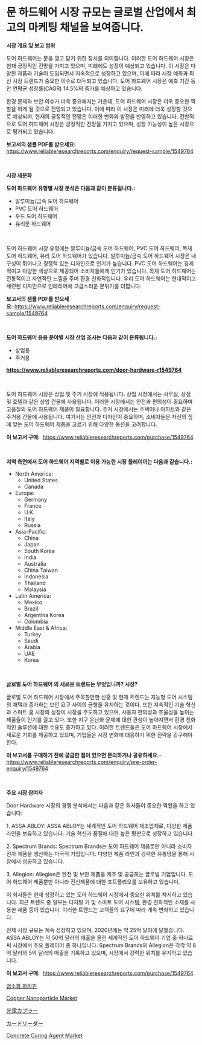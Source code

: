 <p><h1>문 하드웨어 시장 규모는 글로벌 산업에서 최고의 마케팅 채널을 보여줍니다.</h1></p><p><strong>시장 개요 및 보고 범위</strong></p>
<p><p>도어 하드웨어는 문을 열고 닫기 위한 장치를 의미합니다. 이러한 도어 하드웨어 시장은 현재 긍정적인 전망을 가지고 있으며, 미래에도 성장이 예상되고 있습니다. 이 시장은 다양한 제품과 기술이 도입되면서 지속적으로 성장하고 있으며, 이에 따라 시장 예측과 최신 시장 트렌드가 중요한 이슈로 대두되고 있습니다. 도어 하드웨어 시장은 예측 기간 동안 연평균 성장률(CAGR) 14.5%의 증가를 예상하고 있습니다.</p><p>환경 문제와 보안 이슈가 더욱 중요해지는 가운데, 도어 하드웨어 시장은 더욱 중요한 역할을 하게 될 것으로 전망되고 있습니다. 이에 따라 이 시장은 미래에 더욱 성장할 것으로 예상되며, 현재의 긍정적인 전망은 이러한 변화와 발전을 반영하고 있습니다. 전반적으로 도어 하드웨어 시장은 긍정적인 전망을 가지고 있으며, 성장 가능성이 높은 시장으로 평가되고 있습니다.</p></p>
<p><strong>보고서의 샘플 PDF를 받으세요:</strong> <a href="https://www.reliableresearchreports.com/enquiry/request-sample/1549764">https://www.reliableresearchreports.com/enquiry/request-sample/1549764</a></p>
<p>&nbsp;</p>
<p><strong>시장 세분화</strong></p>
<p><strong>도어 하드웨어 유형별 시장 분석은 다음과 같이 분류됩니다.:</strong></p>
<p><ul><li>알루미늄/금속 도어 하드웨어</li><li>PVC 도어 하드웨어</li><li>우드 도어 하드웨어</li><li>유리문 하드웨어</li></ul></p>
<p>&nbsp;</p>
<p><p>도어 하드웨어 시장 유형에는 알루미늄/금속 도어 하드웨어, PVC 도어 하드웨어, 목재 도어 하드웨어, 유리 도어 하드웨어가 있습니다. 알루미늄/금속 도어 하드웨어 시장은 내구성이 뛰어나고 경쟁력 있는 디자인으로 인기가 높습니다. PVC 도어 하드웨어는 경제적이고 다양한 색상으로 제공되어 소비자들에게 인기가 있습니다. 목재 도어 하드웨어는 전통적이고 자연적인 느낌을 주며 환경 친화적입니다. 유리 도어 하드웨어는 현대적이고 세련된 디자인으로 인테리어에 고급스러운 분위기를 더합니다.</p></p>
<p><strong>보고서의 샘플 PDF를 받으세요:</strong>&nbsp;<a href="https://www.reliableresearchreports.com/enquiry/request-sample/1549764">https://www.reliableresearchreports.com/enquiry/request-sample/1549764</a></p>
<p>&nbsp;</p>
<p><strong> 도어 하드웨어 응용 분야별 시장 산업 조사는 다음과 같이 분류됩니다.:</strong></p>
<p><ul><li>상업용</li><li>주거용</li></ul></p>
<p><strong><a href="https://www.reliableresearchreports.com/door-hardware-r1549764">https://www.reliableresearchreports.com/door-hardware-r1549764</a></strong></p>
<p>&nbsp;</p>
<p><p>도어 하드웨어 시장은 상업 및 주거 시장에 적용됩니다. 상업 시장에서는 사무실, 상점 및 호텔과 같은 상업 건물에 사용됩니다. 이러한 시장에서는 안전과 편의성이 중요하며 고품질의 도어 하드웨어 제품이 필요합니다. 주거 시장에서는 주택이나 아파트와 같은 주거용 건물에 사용됩니다. 여기서는 안전과 디자인이 중요하며, 소비자들은 자신의 집에 맞는 도어 하드웨어 제품을 고르기 위해 다양한 옵션을 고려합니다.</p></p>
<p><strong>이 보고서 구매:</strong>&nbsp; <a href="https://www.reliableresearchreports.com/purchase/1549764">https://www.reliableresearchreports.com/purchase/1549764</a></p>
<p>&nbsp;</p>
<p><strong>지역 측면에서 도어 하드웨어 지역별로 이용 가능한 시장 플레이어는 다음과 같습니다.:</strong></p>
<p><ul>
    <li>
        North America:
        <ul>
            <li>United States</li>
            <li>Canada</li>
        </ul>
    </li>
    <li>
        Europe:
        <ul>
            <li>Germany</li>
            <li>France</li>
            <li>U.K.</li>
            <li>Italy</li>
            <li>Russia</li>
        </ul>
    </li>
    <li>
        Asia-Pacific:
        <ul>
            <li>China</li>
            <li>Japan</li>
            <li>South Korea</li>
            <li>India</li>
            <li>Australia</li>
            <li>China Taiwan</li>
            <li>Indonesia</li>
            <li>Thailand</li>
            <li>Malaysia</li>
        </ul>
    </li>
    <li>
        Latin America:
        <ul>
            <li>Mexico</li>
            <li>Brazil</li>
            <li>Argentina Korea</li>
            <li>Colombia</li>
        </ul>
    </li>
    <li>
        Middle East & Africa:
        <ul>
            <li>Turkey</li>
            <li>Saudi</li>
            <li>Arabia</li>
            <li>UAE</li>
            <li>Korea</li>
        </ul>
    </li>
    </ul></p>
<p>&nbsp;</p>
<p><strong>글로벌 도어 하드웨어 의 새로운 트렌드는 무엇입니까? 시장?</strong></p>
<p><p>글로벌 도어 하드웨어 시장에서 주목할만한 신흥 및 현재 트렌드는 지능형 도어 시스템의 채택과 증가하는 보안 요구 사이의 균형을 유지하는 것이다. 또한 지속적인 기술 혁신과 스마트 홈 시장의 성장이 시장을 주도하고 있으며, 사용자 편의성과 효율성을 높이는 제품들이 인기를 끌고 있다. 또한 지구 온난화 문제에 대한 관심이 높아지면서 환경 친화적인 솔루션에 대한 수요도 증가하고 있다. 이러한 트렌드들은 도어 하드웨어 시장에서 새로운 기회를 제공하고 있으며, 기업들은 시장 변화에 대응하기 위한 전략을 강구해야 한다.</p></p>
<p><strong>이 보고서를 구매하기 전에 궁금한 점이 있으면 문의하거나 공유하세요.</strong>- <a href="https://www.reliableresearchreports.com/enquiry/pre-order-enquiry/1549764">https://www.reliableresearchreports.com/enquiry/pre-order-enquiry/1549764</a></p>
<p>&nbsp;</p>
<p><strong>주요 시장 참여자</strong></p>
<p><p>Door Hardware 시장의 경쟁 분석에서는 다음과 같은 회사들이 중요한 역할을 하고 있습니다:</p><p>1. ASSA ABLOY: ASSA ABLOY는 세계적인 도어 하드웨어 제조업체로, 다양한 제품 라인을 보유하고 있습니다. 기술 혁신과 품질에 대한 높은 평판으로 성장하고 있습니다.</p><p>2. Spectrum Brands: Spectrum Brands는 도어 하드웨어 제품뿐만 아니라 소비자 전자 제품을 생산하는 다국적 기업입니다. 다양한 제품 라인과 강력한 유통망을 통해 시장에서 성공하고 있습니다.</p><p>3. Allegion: Allegion은 안전 및 보안 제품을 제조 및 공급하는 글로벌 기업입니다. 도어 하드웨어 제품뿐만 아니라 전신제품에 대한 포트폴리오를 보유하고 있습니다.</p><p>이 회사들은 현재 성장하고 있는 도어 하드웨어 시장에서 중요한 위치를 차지하고 있습니다. 최근 트렌드 중 일부는 디지털 키 및 스마트 도어 시스템, 환경 친화적인 소재를 사용한 제품 등이 있습니다. 이러한 트렌드는 고객들의 요구에 따라 계속 변화하고 있습니다.</p><p>전체 시장 규모는 계속 성장하고 있으며, 2020년에는 약 25억 달러에 달했습니다. ASSA ABLOY는 약 50억 달러의 매출을 올린 세계적인 도어 하드웨어 기업 중 하나로써 시장에서 주요 플레이어 중 하나입니다. Spectrum Brands와 Allegion은 각각 약 8억 달러와 5억 달러의 매출을 기록하고 있으며, 시장에서 강력한 위치를 유지하고 있습니다.</p></p>
<p><strong>이 보고서 구매:</strong>&nbsp;&nbsp;<a href="https://www.reliableresearchreports.com/purchase/1549764">https://www.reliableresearchreports.com/purchase/1549764</a></p>
<p><p><a href="https://github.com/Maeennan456456/Market-Research-Report-List-1/blob/main/678702016729.md">염소화 파라핀</a></p><p><a href="https://issuu.com/reportprime-2/docs/copper-nanoparticle-market-size-2030.pptx">Copper Nanoparticle Market</a></p><p><a href="https://github.com/joaejkdzgyljvo6/Market-Research-Report-List-1/blob/main/788306518240.md">光電カプラー</a></p><p><a href="https://github.com/ppmazlotr77499/Market-Research-Report-List-1/blob/main/249346118239.md">カードリーダー</a></p><p><a href="https://issuu.com/reportprime-2/docs/concrete-curing-agent-market-size-2030.pptx">Concrete Curing Agent Market</a></p></p>